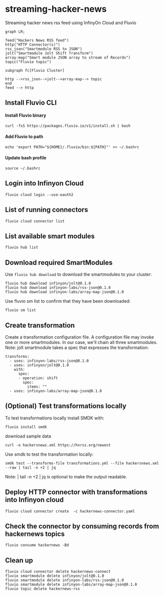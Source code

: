 # streaming-hacker-news
Streaming hacker news rss feed using InfinyOn Cloud and Fluvio
```mermaid
graph LR;

feed("Hackers News RSS feed")
http("HTTP Connector(s)")
rss_json("Smartmodule RSS to JSON")
jolt("Smartmodule Jolt Shift Transform")
array-map("Smart module JSON array to stream of Records")
topic("Fluvio topic")

subgraph fc[Fluvio Cluster]

http -->rss_json-->jolt-->array-map--> topic
end
feed --> http

```

## Install Fluvio CLI
#### Install Fluvio binary
```
curl -fsS https://packages.fluvio.io/v1/install.sh | bash
```
#### Add Fluvio to path
```
echo 'export PATH="${HOME}/.fluvio/bin:${PATH}"' >> ~/.bashrc
```
#### Update bash profile
```
source ~/.bashrc
```

## Login into Infinyon Cloud 

```
fluvio cloud login --use-oauth2
```

## List of running connectors 

```
fluvio cloud connector list
```

## List available smart modules 

```
fluvio hub list
```

## Download required SmartModules

Use `fluvio hub download` to download the smartmodules to your cluster:
```
fluvio hub download infinyon/jolt@0.1.0
fluvio hub download infinyon-labs/rss-json@0.1.0
fluvio hub download infinyon-labs/array-map-json@0.1.0
```

Use fluvio sm list to confirm that they have been downloaded:
```
fluvio sm list
```
## Create transformation
Create a transformation configuration file. A configuration file may invoke one or more smartmodules. In our case, we'll chain all three smartmodules. Note: jolt smartmodule takes a spec that expresses the transformation:
```
transforms:
  - uses: infinyon-labs/rss-json@0.1.0
  - uses: infinyon/jolt@0.1.0
    with:
      spec:
      - operation: shift
        spec:
          items: ""
  - uses: infinyon-labs/array-map-json@0.1.0
```

## (Optional) Test transformations locally 
To test transformations locally install SMDK with: 
```
fluvio install smdk
```
download sample data
```
curl -o hackersnews.xml https://hnrss.org/newest
```
Use smdk to test the transformation locally:
```
smdk test --transforms-file transformations.yml --file hackersnews.xml --raw | tail -n +2 | jq
```

Note: | tail -n +2 | jq is optional to make the output readable.

## Deploy HTTP connector with transformations into Infinyon cloud
```
fluvio cloud connector create  -c hackernews-connector.yaml
```

## Check the connector by consuming records from hackernews topics

```
fluvio consume hackernews -Bd
```
## Clean up
```
fluvio cloud connector delete hackernews-connect
fluvio smartmodule delete infinyon/jolt@0.1.0
fluvio smartmodule delete infinyon-labs/rss-json@0.1.0
fluvio smartmodule delete infinyon-labs/array-map-json@0.1.0
fluvio topic delete hackernews-rss
```
